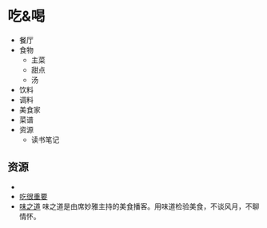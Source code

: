 # 吃&喝
* 餐厅
* 食物
  * 主菜
  * 甜点
  * 汤
* 饮料
* 调料
* 美食家
* 菜谱
* 资源
  * 读书笔记

## 资源
* 
* [吃很重要](https://zhuanlan.zhihu.com/wehavetoeat)
* [味之道](https://wzd.fm/)  味之道是由席妙雅主持的美食播客。用味道检验美食，不谈风月，不聊情怀。
